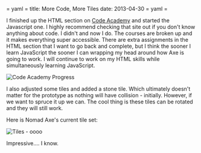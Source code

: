 = yaml =
title: More Code, More Tiles
date: 2013-04-30
= yaml =

I finished up the HTML section on [Code Academy](www.codeacademy.com) and started the Javascript one. I highly recommend checking that site out if you don't know anything about code. I didn't and now I do. The courses are broken up and it makes everything super accessible. There are extra assignments in the HTML section that I want to go back and complete, but I think the sooner I learn JavaScript the sooner I can wrapping my head around how Axe is going to work. I will continue to work on my HTML skills while simultaneously learning JavaScript.

![Code Academy Progress](/images/posts/014-01-CodeAcademy.png)

I also adjusted some tiles and added a stone tile. Which ultimately doesn't matter for the prototype as nothing will have collision - initially. However, if we want to spruce it up we can. The cool thing is these tiles can be rotated and they will still work.

Here is Nomad Axe's current tile set:

![Tiles - oooo](/images/posts/014-02-tiles.png)

Impressive.... I know.



